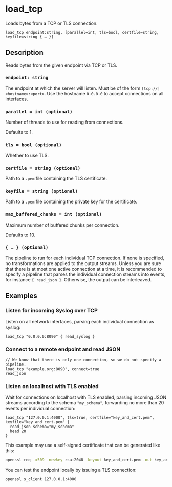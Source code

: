 # load_tcp

Loads bytes from a TCP or TLS connection.

```tql
load_tcp endpoint:string, [parallel=int, tls=bool, certfile=string, keyfile=string { … }]
```

## Description

Reads bytes from the given endpoint via TCP or TLS.

### `endpoint: string`

The endpoint at which the server will listen. Must be of the form
`[tcp://]<hostname>:<port>`. Use the hostname `0.0.0.0` to accept connections on
all interfaces.

### `parallel = int (optional)`

Number of threads to use for reading from connections.

Defaults to 1.

### `tls = bool (optional)`

Whether to use TLS.

### `certfile = string (optional)`

Path to a `.pem` file containing the TLS certificate.

### `keyfile = string (optional)`

Path to a `.pem` file containing the private key for the certificate.

### `max_buffered_chunks = int (optional)`

Maximum number of buffered chunks per connection.

Defaults to 10.

### `{ … } (optional)`

The pipeline to run for each individual TCP connection. If none is specified, no
transformations are applied to the output streams. Unless you are sure that
there is at most one active connection at a time, it is recommended to specify a
pipeline that parses the individual connection streams into events, for instance
`{ read_json }`. Otherwise, the output can be interleaved.

## Examples

### Listen for incoming Syslog over TCP

Listen on all network interfaces, parsing each individual connection as syslog:

```tql
load_tcp "0.0.0.0:8090" { read_syslog }
```

### Connect to a remote endpoint and read JSON

```tql
// We know that there is only one connection, so we do not specify a pipeline.
load_tcp "example.org:8090", connect=true
read_json
```

### Listen on localhost with TLS enabled

Wait for connections on localhost with TLS enabled, parsing incoming JSON
streams according to the schema `"my_schema"`, forwarding no more than 20 events
per individual connection:

```tql
load_tcp "127.0.0.1:4000", tls=true, certfile="key_and_cert.pem", keyfile="key_and_cert.pem" {
  read_json schema="my_schema"
  head 20
}
```

This example may use a self-signed certificate that can be generated like this:

```bash
openssl req -x509 -newkey rsa:2048 -keyout key_and_cert.pem -out key_and_cert.pem -days 365 -nodes
```

You can test the endpoint locally by issuing a TLS connection:

```bash
openssl s_client 127.0.0.1:4000
```
